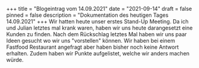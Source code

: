 +++
title = "Blogeintrag vom 14.09.2021"
date = "2021-09-14"
draft = false
pinned = false
description = "Dokumentation des heutigen Tages 14.09.2021"
+++
Wir hatten heute unser erstes Stand-Up Meeting. Da ich und Julian letztes mal krank waren, haben wir uns heute darangesetzt eine Kunden zu finden. Nach dem Rückschlag letztes Mal haben wir uns paar Ideen gesucht wo wir uns "vorstellen" können. Wir haben bei einem Fastfood Restaurant angefragt aber haben bisher noch keine Antwort erhalten. Zudem haben wir Punkte aufgelistet, welche wir anders machen würde.